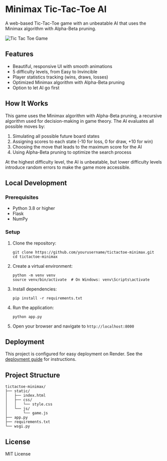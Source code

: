 # Minimax Tic-Tac-Toe AI

A web-based Tic-Tac-Toe game with an unbeatable AI that uses the Minimax algorithm with Alpha-Beta pruning.

![Tic Tac Toe Game](https://via.placeholder.com/800x400?text=Tic+Tac+Toe+Minimax+AI)

## Features

- Beautiful, responsive UI with smooth animations
- 5 difficulty levels, from Easy to Invincible
- Player statistics tracking (wins, draws, losses)
- Optimized Minimax algorithm with Alpha-Beta pruning
- Option to let AI go first

## How It Works

This game uses the Minimax algorithm with Alpha-Beta pruning, a recursive algorithm used for decision-making in game theory. The AI evaluates all possible moves by:

1. Simulating all possible future board states
2. Assigning scores to each state (-10 for loss, 0 for draw, +10 for win)
3. Choosing the move that leads to the maximum score for the AI
4. Using Alpha-Beta pruning to optimize the search process

At the highest difficulty level, the AI is unbeatable, but lower difficulty levels introduce random errors to make the game more accessible.

## Local Development

### Prerequisites

- Python 3.8 or higher
- Flask
- NumPy

### Setup

1. Clone the repository:
   ```
   git clone https://github.com/yourusername/tictactoe-minimax.git
   cd tictactoe-minimax
   ```

2. Create a virtual environment:
   ```
   python -m venv venv
   source venv/bin/activate  # On Windows: venv\Scripts\activate
   ```

3. Install dependencies:
   ```
   pip install -r requirements.txt
   ```

4. Run the application:
   ```
   python app.py
   ```

5. Open your browser and navigate to `http://localhost:8000`

## Deployment

This project is configured for easy deployment on Render. See the [deployment guide](DEPLOYMENT.md) for instructions.

## Project Structure

```
tictactoe-minimax/
├── static/
│   ├── index.html
│   ├── css/
│   │   └── style.css
│   └── js/
│       └── game.js
├── app.py
├── requirements.txt
└── wsgi.py
```

## License

MIT License

